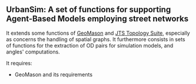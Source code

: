 ## UrbanSim: A set of functions for supporting Agent-Based Models employing street networks

It extends some functions of [GeoMason](https://cs.gmu.edu/~eclab/projects/mason/extensions/geomason/) and [JTS Topology Suite](https://github.com/locationtech/jts), especially as concerns the handling of spatial graphs.
It furthermore consists in sets of functions for the extraction of OD pairs for simulation models, and angles' computations. 


It requires:
* GeoMason and its requirements 
